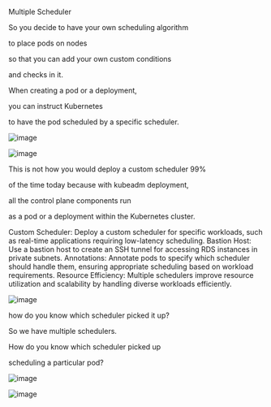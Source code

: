 Multiple Scheduler

So you decide to have your own scheduling algorithm

to place pods on nodes

so that you can add your own custom conditions

and checks in it.



When creating a pod or a deployment,

you can instruct Kubernetes

to have the pod scheduled by a specific scheduler.



![image](https://github.com/user-attachments/assets/f6ec6765-1763-4b16-a071-f3b760e60a62)




![image](https://github.com/user-attachments/assets/96483be8-0d6b-43e9-925c-ebeafec59946)




This is not how you would deploy a custom scheduler 99%

of the time today because with kubeadm deployment,

all the control plane components run

as a pod or a deployment within the Kubernetes cluster.



Custom Scheduler: Deploy a custom scheduler for specific workloads, such as real-time applications requiring low-latency scheduling.
Bastion Host: Use a bastion host to create an SSH tunnel for accessing RDS instances in private subnets.
Annotations: Annotate pods to specify which scheduler should handle them, ensuring appropriate scheduling based on workload requirements.
Resource Efficiency: Multiple schedulers improve resource utilization and scalability by handling diverse workloads efficiently.

 

![image](https://github.com/user-attachments/assets/07d1c057-18c0-4ce6-9f21-1488a094d85b)




how do you know which scheduler picked it up?

So we have multiple schedulers.

How do you know which scheduler picked up

scheduling a particular pod?



![image](https://github.com/user-attachments/assets/02228764-1c82-4916-b010-52ccd228b3f1)




![image](https://github.com/user-attachments/assets/250aef04-e7ef-488f-b50d-9bc798f7a163)

